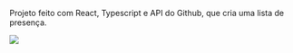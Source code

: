 Projeto feito com React, Typescript e API do Github, que cria uma lista de presença.

<img src="https://github.com/CaduhMourao/ImagensProjetos/blob/main/Lista-de-Presença/lista-presença.png" />
